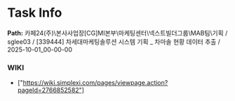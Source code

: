 # Task Info

**Path:** 카페24(주)\본사사업장\[CG]MI본부\마케팅센터\넥스트빌더그룹\MAB팀\기획 / sglee03 / [339444] 차세대마케팅솔루션 시스템 기획 _ 차마솔 현황 데이터 추출 / 2025-10-01_00-00-00

### WIKI
- ["https://wiki.simplexi.com/pages/viewpage.action?pageId=2766852582"]

